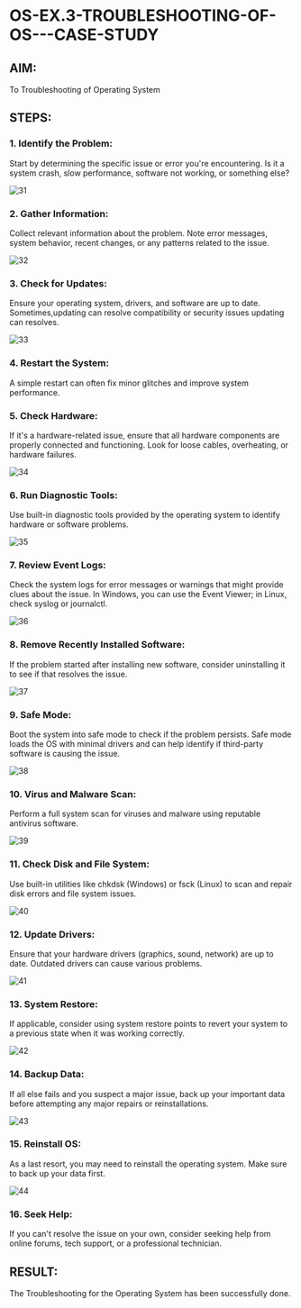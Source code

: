 # OS-EX.3-TROUBLESHOOTING-OF-OS---CASE-STUDY

## AIM:
To Troubleshooting of Operating System

## STEPS:
 
### 1. Identify the Problem: 
Start by determining the specific issue or error you're encountering. Is it a system crash, slow performance, software not working, or something else?


![31](https://github.com/Iyyanar22009120/OS-EX.3-TROUBLESHOOTING-OF-OS---CASE-STUDY/assets/118680259/f5547962-2d62-4013-b618-827dd7e4c7d3)



### 2. Gather Information:
Collect relevant information about the problem. Note error messages, system behavior, recent changes, or any patterns related to the issue.

![32](https://github.com/Iyyanar22009120/OS-EX.3-TROUBLESHOOTING-OF-OS---CASE-STUDY/assets/118680259/32ab0597-5f0a-454a-8f3f-e4dd669ddb9e)


### 3. Check for Updates:
Ensure your operating system, drivers, and software are up to date. Sometimes,updating can resolve compatibility or security issues updating can resolves.

![33](https://github.com/Iyyanar22009120/OS-EX.3-TROUBLESHOOTING-OF-OS---CASE-STUDY/assets/118680259/90fa7cb7-5916-469a-b0e0-3812a0cc40a7)


### 4. Restart the System:
A simple restart can often fix minor glitches and improve system performance.

 
### 5. Check Hardware:
If it's a hardware-related issue, ensure that all hardware components are properly connected and functioning. Look for loose cables, overheating, or hardware failures.

![34](https://github.com/Iyyanar22009120/OS-EX.3-TROUBLESHOOTING-OF-OS---CASE-STUDY/assets/118680259/e4a62e24-17e5-4412-9e77-897ae4c43c30)


### 6. Run Diagnostic Tools:
Use built-in diagnostic tools provided by the operating system to identify hardware or software problems.


![35](https://github.com/Iyyanar22009120/OS-EX.3-TROUBLESHOOTING-OF-OS---CASE-STUDY/assets/118680259/041a7ba1-605f-4d00-a476-3bc1ede0f632)



### 7. Review Event Logs:
Check the system logs for error messages or warnings that might provide clues about the issue. In Windows, you can use the Event Viewer; in Linux, check syslog or journalctl.


![36](https://github.com/Iyyanar22009120/OS-EX.3-TROUBLESHOOTING-OF-OS---CASE-STUDY/assets/118680259/9a9f444c-bd75-4f36-b5ee-3303af3f1a5d)



### 8. Remove Recently Installed Software: 
If the problem started after installing new software, consider uninstalling it to see if that resolves the issue.


![37](https://github.com/Iyyanar22009120/OS-EX.3-TROUBLESHOOTING-OF-OS---CASE-STUDY/assets/118680259/6ab367e7-0e5a-4108-a548-6f0dcfb6376f)



### 9. Safe Mode:
Boot the system into safe mode to check if the problem persists. Safe mode loads the OS with minimal drivers and can help identify if third-party software is causing the issue.



![38](https://github.com/Iyyanar22009120/OS-EX.3-TROUBLESHOOTING-OF-OS---CASE-STUDY/assets/118680259/f48adce6-38e7-48f6-aae3-93afb54b1e15)


### 10. Virus and Malware Scan:
Perform a full system scan for viruses and malware using reputable antivirus software.


![39](https://github.com/Iyyanar22009120/OS-EX.3-TROUBLESHOOTING-OF-OS---CASE-STUDY/assets/118680259/52e9a5b4-bfdd-4675-8048-17d5eb7b15c0)



### 11. Check Disk and File System:
Use built-in utilities like chkdsk (Windows) or fsck (Linux) to scan and repair disk errors and file system issues.

![40](https://github.com/Iyyanar22009120/OS-EX.3-TROUBLESHOOTING-OF-OS---CASE-STUDY/assets/118680259/e072794c-9544-41f2-b149-e6114246abf7)



### 12. Update Drivers:  
Ensure that your hardware drivers (graphics, sound, network) are up to date. Outdated drivers can cause various problems.



![41](https://github.com/Iyyanar22009120/OS-EX.3-TROUBLESHOOTING-OF-OS---CASE-STUDY/assets/118680259/51477ba8-4e7d-4b0c-9239-e057fc4ce3a7)


### 13. System Restore: 
If applicable, consider using system restore points to revert your system to a previous state when it was working correctly.


![42](https://github.com/Iyyanar22009120/OS-EX.3-TROUBLESHOOTING-OF-OS---CASE-STUDY/assets/118680259/8b7d9f0d-945a-47dd-83f6-039b8216608a)



### 14. Backup Data: 
If all else fails and you suspect a major issue, back up your important data before attempting any major repairs or reinstallations.


![43](https://github.com/Iyyanar22009120/OS-EX.3-TROUBLESHOOTING-OF-OS---CASE-STUDY/assets/118680259/17dab00f-85e8-4fa9-862c-9626dafb61f3)



### 15. Reinstall OS:
As a last resort, you may need to reinstall the operating system. Make sure to back up your data first.


![44](https://github.com/Iyyanar22009120/OS-EX.3-TROUBLESHOOTING-OF-OS---CASE-STUDY/assets/118680259/ebe24a47-5e5f-4591-9ab7-426639902942)

 

### 16. Seek Help:
If you can't resolve the issue on your own, consider seeking help from online forums, tech support, or a professional technician.  

  


## RESULT: 
The Troubleshooting for the Operating System has been successfully done.
